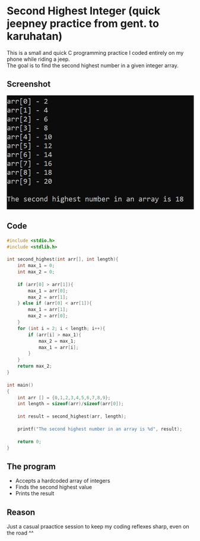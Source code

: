 # Second Highest Integer (quick jeepney practice from gent. to karuhatan)

This is a small and quick C programming practice I coded entirely on my phone while riding a jeep.  
The goal is to find the second highest number in a given integer array.

## Screenshot
![Screenshot](ss.jpeg)

## Code
```c
#include <stdio.h>
#include <stdlib.h>

int second_highest(int arr[], int length){
    int max_1 = 0;
    int max_2 = 0;

    if (arr[0] > arr[1]){
        max_1 = arr[0];
        max_2 = arr[1];
    } else if (arr[0] < arr[1]){
        max_1 = arr[1];
        max_2 = arr[0];
    }
    for (int i = 2; i < length; i++){
        if (arr[i] > max_1){
            max_2 = max_1;
            max_1 = arr[i];
        }
    }
    return max_2;
}

int main()
{
    int arr [] = {0,1,2,3,4,5,6,7,8,9};
    int length = sizeof(arr)/sizeof(arr[0]);

    int result = second_highest(arr, length);

    printf("The second highest number in an array is %d", result);

    return 0;
}
```

## The program
- Accepts a hardcoded array of integers
- Finds the second highest value
- Prints the result

## Reason

Just a casual praactice session to keep my coding reflexes sharp, even on the road ^^
